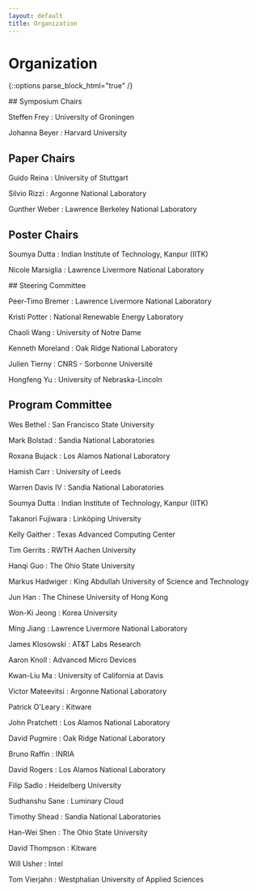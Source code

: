```yaml
---
layout: default
title: Organization
---
```


# Organization

{::options parse_block_html="true" /}

<div class="left">
## Symposium Chairs

Steffen Frey 
: University of Groningen

Johanna Beyer
: Harvard University

## Paper Chairs

Guido Reina
: University of Stuttgart

Silvio Rizzi
: Argonne National Laboratory

Gunther Weber
: Lawrence Berkeley National Laboratory

## Poster Chairs

Soumya Dutta
:  Indian Institute of Technology, Kanpur (IITK)

Nicole Marsiglia
: Lawrence Livermore National Laboratory

</div>

<div class="right">
## Steering Committee

Peer-Timo Bremer
: Lawrence Livermore National Laboratory

Kristi Potter
: National Renewable Energy Laboratory

Chaoli Wang 
: University of Notre Dame

Kenneth Moreland
: Oak Ridge National Laboratory

Julien Tierny
: CNRS - Sorbonne Université

Hongfeng Yu
: University of Nebraska-Lincoln

</div>

## Program Committee

<div class="left">

Wes Bethel
: San Francisco State University

Mark Bolstad
: Sandia National Laboratories

Roxana Bujack
: Los Alamos National Laboratory

Hamish Carr
: University of Leeds

Warren Davis IV
: Sandia National Laboratories

Soumya Dutta
: Indian Institute of Technology, Kanpur (IITK)

Takanori Fujiwara
: Linköping University

Kelly Gaither
: Texas Advanced Computing Center

Tim Gerrits
: RWTH Aachen University

Hanqi Guo
: The Ohio State University

Markus Hadwiger
: King Abdullah University of Science and Technology

Jun Han
: The Chinese University of Hong Kong

Won-Ki Jeong
: Korea University

Ming Jiang
: Lawrence Livermore National Laboratory

James Klosowski
: AT&T Labs Research

</div>
<div class="right">

Aaron Knoll
: Advanced Micro Devices

Kwan-Liu Ma
: University of California at Davis

Victor Mateevitsi
: Argonne National Laboratory

Patrick O'Leary
: Kitware

John Pratchett
: Los Alamos National Laboratory

David Pugmire
: Oak Ridge National Laboratory

Bruno Raffin
: INRIA

David Rogers
: Los Alamos National Laboratory

Filip Sadlo
: Heidelberg University

Sudhanshu Sane
: Luminary Cloud

Timothy Shead
: Sandia National Laboratories

Han-Wei Shen
: The Ohio State University

David Thompson
: Kitware

Will Usher
: Intel

Tom Vierjahn
: Westphalian University of Applied Sciences

</div>
